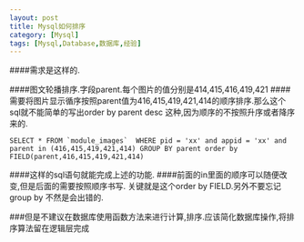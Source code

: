 ```yaml
---
layout: post
title: Mysql如何排序
category: [Mysql]
tags: [Mysql,Database,数据库,经验]
---
```


####需求是这样的.

####图文轮播排序.字段parent.每个图片的值分别是414,415,416,419,421
####需要将图片显示循序按照parent值为416,415,419,421,414的顺序排序.那么这个sql就不能简单的写出order by parent desc 这种,因为顺序的不按照升序或者降序来的.
```mysql
SELECT * FROM `module_images`  WHERE pid = 'xx' and appid = 'xx' and parent in (416,415,419,421,414) GROUP BY parent order by FIELD(parent,416,415,419,421,414)
```

####这样的sql语句就能完成上述的功能.
####前面的in里面的顺序可以随便改变,但是后面的需要按照顺序书写. 关键就是这个order by FIELD.另外不要忘记group by 不然是会出错的.

###但是不建议在数据库使用函数方法来进行计算,排序.应该简化数据库操作,将排序算法留在逻辑层完成